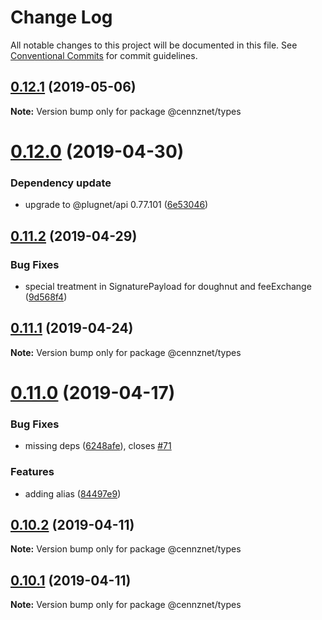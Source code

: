 # Change Log

All notable changes to this project will be documented in this file.
See [Conventional Commits](https://conventionalcommits.org) for commit guidelines.

## [0.12.1](https://github.com/cennznet/api.js/compare/v0.12.0...v0.12.1) (2019-05-06)

**Note:** Version bump only for package @cennznet/types





# [0.12.0](https://bitbucket.org/centralitydev/cennznet-js/compare/v0.11.2...v0.12.0) (2019-04-30)


### Dependency update

* upgrade to @plugnet/api 0.77.101 ([6e53046](https://bitbucket.org/centralitydev/cennznet-js/commits/6e53046))





## [0.11.2](https://bitbucket.org/centralitydev/cennznet-js/compare/v0.11.1...v0.11.2) (2019-04-29)


### Bug Fixes

* special treatment in SignaturePayload for doughnut and feeExchange ([9d568f4](https://bitbucket.org/centralitydev/cennznet-js/commits/9d568f4))





## [0.11.1](https://bitbucket.org/centralitydev/cennznet-js/compare/v0.11.0...v0.11.1) (2019-04-24)

**Note:** Version bump only for package @cennznet/types





# [0.11.0](https://bitbucket.org/centralitydev/cennznet-js/compare/v0.10.2...v0.11.0) (2019-04-17)


### Bug Fixes

* missing deps ([6248afe](https://bitbucket.org/centralitydev/cennznet-js/commits/6248afe)), closes [#71](https://bitbucket.org/centralitydev/cennznet-js/issue/71)


### Features

* adding alias ([84497e9](https://bitbucket.org/centralitydev/cennznet-js/commits/84497e9))





## [0.10.2](https://bitbucket.org/centralitydev/cennznet-js/compare/v0.10.1...v0.10.2) (2019-04-11)

**Note:** Version bump only for package @cennznet/types





## [0.10.1](https://bitbucket.org/centralitydev/cennznet-js/compare/v0.10.0...v0.10.1) (2019-04-11)

**Note:** Version bump only for package @cennznet/types
